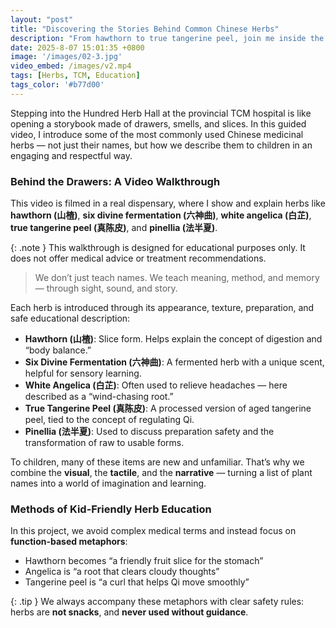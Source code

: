 ```yaml
---
layout: "post"
title: "Discovering the Stories Behind Common Chinese Herbs"
description: "From hawthorn to true tangerine peel, join me inside the Hundred Herb Hall as I introduce common medicinal plants through sights, smells, and stories — in a kid-friendly and culturally respectful way."
date: 2025-8-07 15:01:35 +0800
image: '/images/02-3.jpg'
video_embed: /images/v2.mp4
tags: [Herbs, TCM, Education]
tags_color: '#b77d00'
---
```


Stepping into the Hundred Herb Hall at the provincial TCM hospital is like opening a storybook made of drawers, smells, and slices. In this guided video, I introduce some of the most commonly used Chinese medicinal herbs — not just their names, but how we describe them to children in an engaging and respectful way.

### Behind the Drawers: A Video Walkthrough

This video is filmed in a real dispensary, where I show and explain herbs like **hawthorn (山楂)**, **six divine fermentation (六神曲)**, **white angelica (白芷)**, **true tangerine peel (真陈皮)**, and **pinellia (法半夏)**.

{: .note }
This walkthrough is designed for educational purposes only. It does not offer medical advice or treatment recommendations.

> We don’t just teach names. We teach meaning, method, and memory — through sight, sound, and story.

Each herb is introduced through its appearance, texture, preparation, and safe educational description:

- **Hawthorn (山楂)**: Slice form. Helps explain the concept of digestion and “body balance.”
- **Six Divine Fermentation (六神曲)**: A fermented herb with a unique scent, helpful for sensory learning.
- **White Angelica (白芷)**: Often used to relieve headaches — here described as a “wind-chasing root.”
- **True Tangerine Peel (真陈皮)**: A processed version of aged tangerine peel, tied to the concept of regulating Qi.
- **Pinellia (法半夏)**: Used to discuss preparation safety and the transformation of raw to usable forms.

To children, many of these items are new and unfamiliar. That’s why we combine the **visual**, the **tactile**, and the **narrative** — turning a list of plant names into a world of imagination and learning.

### Methods of Kid-Friendly Herb Education

In this project, we avoid complex medical terms and instead focus on **function-based metaphors**:

- Hawthorn becomes “a friendly fruit slice for the stomach”
- Angelica is “a root that clears cloudy thoughts”
- Tangerine peel is “a curl that helps Qi move smoothly”

{: .tip }
We always accompany these metaphors with clear safety rules: herbs are **not snacks**, and **never used without guidance**.
